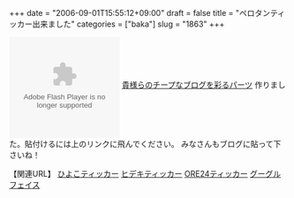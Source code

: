 +++
date = "2006-09-01T15:55:12+09:00"
draft = false
title = "ペロタンティッカー出来ました"
categories = ["baka"]
slug = "1863"
+++

<object classid="clsid:d27cdb6e-ae6d-11cf-96b8-444553540000" codebase="http://fpdownload.macromedia.com/pub/shockwave/cabs/flash/swflash.cab#version=8,0,0,0" width="200" height="183" id="pclock" align="middle"><param name="allowScriptAccess" value="sameDomain" /><param name="movie" value="http://hbkr.jp/omocoro/flash/pclock4.swf" /><param name="wmode" value="transparent"><param name="quality" value="high" /><param name="bgcolor" value="#ffffff" /><embed src="http://hbkr.jp/omocoro/flash/pclock4.swf" quality="high" bgcolor="#ffffff" wmode="transparent" width="200" height="183" name="pclock" align="middle" allowScriptAccess="sameDomain" type="application/x-shockwave-flash" pluginspage="http://www.macromedia.com/go/getflashplayer" /></object>
<a href="http://picup.omocoro.jp/?eid=69" target="_blank">貴様らのチープなブログを彩るパーツ</a>
作りました。貼付けるには上のリンクに飛んでください。
みなさんもブログに貼って下さいね！

<!--more-->
【関連URL】
<a href="http://ieiriblog.jugem.cc/?eid=852">ひよこティッカー</a>
<a href="http://ieiriblog.jugem.cc/?eid=623">ヒデキティッカー</a>
<a href="http://ieiriblog.jugem.cc/?eid=543">ORE24ティッカー</a>
<a href="http://hbkr.jp/face/face.html">グーグルフェイス</a>
<div style="display:none;">cticker</div>
